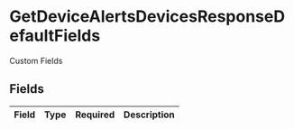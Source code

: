 # GetDeviceAlertsDevicesResponseDefaultFields

Custom Fields


## Fields

| Field       | Type        | Required    | Description |
| ----------- | ----------- | ----------- | ----------- |